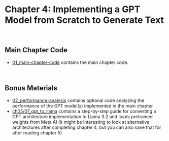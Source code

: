 # Chapter 4: Implementing a GPT Model from Scratch to Generate Text

&nbsp;
## Main Chapter Code

- [01_main-chapter-code](01_main-chapter-code) contains the main chapter code.

&nbsp;
## Bonus Materials

- [02_performance-analysis](02_performance-analysis) contains optional code analyzing the performance of the GPT model(s) implemented in the main chapter
- [ch05/07_gpt_to_llama](../ch05/07_gpt_to_llama) contains a step-by-step guide for converting a GPT architecture implementation to Llama 3.2 and loads pretrained weights from Meta AI (it might be interesting to look at alternative architectures after completing chapter 4, but you can also save that for after reading chapter 5)

